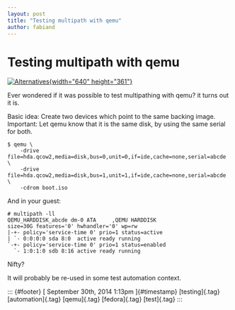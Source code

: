 ```yaml
---
layout: post
title: "Testing multipath with qemu"
author: fabiand
---
```



Testing multipath with qemu
===========================

[![Alternatives](https://farm9.staticflickr.com/8091/8347363864_3afc816567_z.jpg){width="640"
height="361"}](https://www.flickr.com/photos/dno1967b/8347363864 "Alternatives by Daniel Oines, on Flickr")

Ever wondered if it was possible to test multipathing with qemu? it
turns out it is.

Basic idea: Create two devices which point to the same backing image.
Important: Let qemu know that it is the same disk, by using the same
serial for both.

    $ qemu \
        -drive file=hda.qcow2,media=disk,bus=0,unit=0,if=ide,cache=none,serial=abcde \
        -drive file=hda.qcow2,media=disk,bus=1,unit=1,if=ide,cache=none,serial=abcde \
        -cdrom boot.iso

And in your guest:

    # multipath -ll
    QEMU_HARDDISK_abcde dm-0 ATA     ,QEMU HARDDISK   
    size=30G features='0' hwhandler='0' wp=rw
    |-+- policy='service-time 0' prio=1 status=active
    | `- 0:0:0:0 sda 8:0  active ready running
    `-+- policy='service-time 0' prio=1 status=enabled
      `- 1:0:1:0 sdb 8:16 active ready running

Nifty?

It will probably be re-used in some test automation context.

::: {#footer}
[ September 30th, 2014 1:13pm ]{#timestamp} [testing]{.tag}
[automation]{.tag} [qemu]{.tag} [fedora]{.tag} [test]{.tag}
:::
